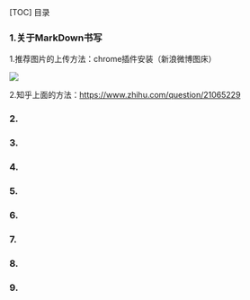 [TOC] 目录
### 1.关于MarkDown书写
 1.推荐图片的上传方法：chrome插件安装（新浪微博图床）

![](http://ww1.sinaimg.cn/large/b06adeeegy1g0ilydhffrj21gs0pxwho.jpg)

2.知乎上面的方法：https://www.zhihu.com/question/21065229

### 2.
### 3.
### 4.
### 5.
### 6.
### 7.
### 8.
### 9.
